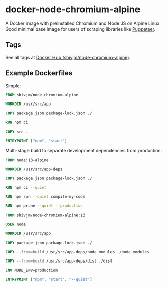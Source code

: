# docker-node-chromium-alpine

A Docker image with preinstalled Chromium and Node.JS on Alpine Linux.
Good minimal base image for users of scraping libraries like
[Puppeteer](https://github.com/GoogleChrome/puppeteer/).

## Tags

See all tags at [Docker Hub
(shivjm/node-chromium-alpine)](https://hub.docker.com/repository/docker/shivjm/node-chromium-alpine).

## Example Dockerfiles

Simple:

```Dockerfile
FROM shivjm/node-chromium-alpine

WORKDIR /usr/src/app

COPY package.json package-lock.json ./

RUN npm ci

COPY src .

ENTRYPOINT ["npm", "start"]
```

Multi-stage build to separate development dependencies from
production:

```Dockerfile
FROM node:13-alpine

WORKDIR /usr/src/app-deps

COPY package.json package-lock.json ./

RUN npm ci --quiet

RUN npm run --quiet compile-my-code

RUN npm prune --quiet --production

FROM shivjm/node-chromium-alpine:13

USER node

WORKDIR /usr/src/app

COPY package.json package-lock.json ./

COPY --from=build /usr/src/app-deps/node_modules ./node_modules

COPY --from=build /usr/src/app-deps/dist ./dist

ENV NODE_ENV=production

ENTRYPOINT ["npm", "start", "--quiet"]
```
